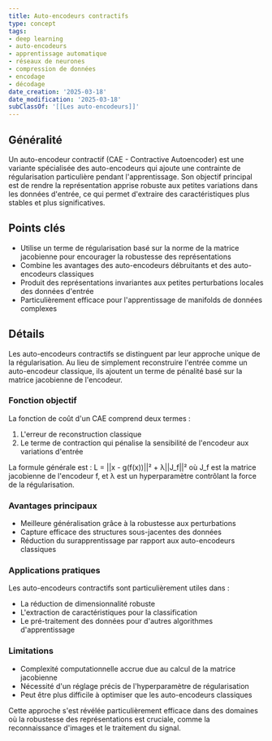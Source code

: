 ```yaml
---
title: Auto-encodeurs contractifs
type: concept
tags:
- deep learning
- auto-encodeurs
- apprentissage automatique
- réseaux de neurones
- compression de données
- encodage
- décodage
date_creation: '2025-03-18'
date_modification: '2025-03-18'
subClassOf: '[[Les auto-encodeurs]]'
---
```

## Généralité

Un auto-encodeur contractif (CAE - Contractive Autoencoder) est une variante spécialisée des auto-encodeurs qui ajoute une contrainte de régularisation particulière pendant l'apprentissage. Son objectif principal est de rendre la représentation apprise robuste aux petites variations dans les données d'entrée, ce qui permet d'extraire des caractéristiques plus stables et plus significatives.

## Points clés

- Utilise un terme de régularisation basé sur la norme de la matrice jacobienne pour encourager la robustesse des représentations
- Combine les avantages des auto-encodeurs débruitants et des auto-encodeurs classiques
- Produit des représentations invariantes aux petites perturbations locales des données d'entrée
- Particulièrement efficace pour l'apprentissage de manifolds de données complexes

## Détails

Les auto-encodeurs contractifs se distinguent par leur approche unique de la régularisation. Au lieu de simplement reconstruire l'entrée comme un auto-encodeur classique, ils ajoutent un terme de pénalité basé sur la matrice jacobienne de l'encodeur.

### Fonction objectif
La fonction de coût d'un CAE comprend deux termes :
1. L'erreur de reconstruction classique
2. Le terme de contraction qui pénalise la sensibilité de l'encodeur aux variations d'entrée

La formule générale est :
L = ||x - g(f(x))||² + λ||J_f||²
où J_f est la matrice jacobienne de l'encodeur f, et λ est un hyperparamètre contrôlant la force de la régularisation.

### Avantages principaux
- Meilleure généralisation grâce à la robustesse aux perturbations
- Capture efficace des structures sous-jacentes des données
- Réduction du surapprentissage par rapport aux auto-encodeurs classiques

### Applications pratiques
Les auto-encodeurs contractifs sont particulièrement utiles dans :
- La réduction de dimensionnalité robuste
- L'extraction de caractéristiques pour la classification
- Le pré-traitement des données pour d'autres algorithmes d'apprentissage

### Limitations
- Complexité computationnelle accrue due au calcul de la matrice jacobienne
- Nécessité d'un réglage précis de l'hyperparamètre de régularisation
- Peut être plus difficile à optimiser que les auto-encodeurs classiques

Cette approche s'est révélée particulièrement efficace dans des domaines où la robustesse des représentations est cruciale, comme la reconnaissance d'images et le traitement du signal.